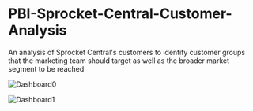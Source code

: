 # PBI-Sprocket-Central-Customer-Analysis
An analysis of Sprocket Central's customers to identify customer groups that the marketing team should target as well as the broader market segment to be reached  

![Dashboard0](https://user-images.githubusercontent.com/99233674/194907288-9b4e0c70-5c7f-4ecf-97b4-95a35f65f522.jpg)

![Dashboard1](https://user-images.githubusercontent.com/99233674/194907315-59d1732f-0a97-41c7-9a00-6f812007dd99.jpg)
